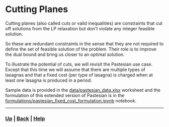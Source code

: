 # Cutting Planes
Cutting planes (also called cuts or valid inequalities) are constraints that cut 
off solutions from the LP relaxation but don't violate any integer feasible 
solution. 

So these are redundant constraints in the sense that they are not required 
to define the set of feasible solution of the problem. Their role is to 
improve the dual bound and bring us closer to an optimal solution.

To illustrate the potential of cuts, we will revisit the Pastesian use case. 
Except that this time we will assume that there are multiple types of 
lasagnas and that a fixed cost (per type of lasagna) is charged when at least 
one lasagna is produced in a period.

Sample data is provided in the 
[data/pastesian_data.xlsx](data/pastesian_data.xlsx) worksheet and the 
formulation of this extended version of Pastesian is in the 
[formulations/pastesian_fixed_cost_formulation.ipynb](formulations/pastesian_fixed_cost_formulation.ipynb)
notebook.

------------------------------------------------------------------------------


### [Up][up] | [Back][back] | [Help][help]

[up]: ../README.md
[back]: ../5_branch_and_bound/README.md
[help]: ../../0_help/README.md